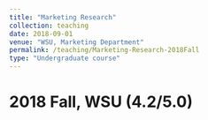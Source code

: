 ```yaml
---
title: "Marketing Research"
collection: teaching
date: 2018-09-01
venue: "WSU, Marketing Department"
permalink: /teaching/Marketing-Research-2018Fall
type: "Undergraduate course"
---
```



2018 Fall, WSU (4.2/5.0)
======

